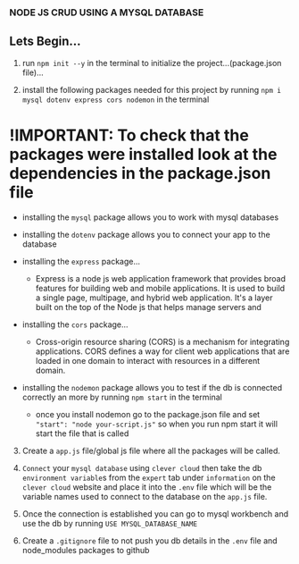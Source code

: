 ### NODE JS CRUD USING A MYSQL DATABASE ###

## Lets Begin... ##

1. run `npm init --y` in the terminal to initialize the project...(package.json file)...



2. install the following packages needed for this project by running `npm i mysql dotenv express cors nodemon` in the terminal
# !IMPORTANT: To check that the packages were installed look at the dependencies in the package.json file #

* installing the `mysql` package allows you to work with mysql databases

* installing the `dotenv` package allows you to connect your app to the database

* installing the `express` package...
    - Express is a node js web application framework that provides broad features for building web and mobile applications. It is used to build a single  page, multipage, and hybrid web application. It's a layer built on the top of the Node js that helps manage servers and

* installing the `cors` package...
    - Cross-origin resource sharing (CORS) is a mechanism for integrating applications. CORS defines a way for client web applications that are loaded in one domain to interact with resources in a different domain.

* installing the `nodemon` package allows you to test if the db is connected correctly an more by running `npm start` in the terminal
    - once you install nodemon go to the package.json file and set `"start": "node your-script.js"` so when you run npm start it will start the file that is called



3. Create a `app.js` file/global js file where all the packages will be called.



4. `Connect` your `mysql database` using `clever cloud` then take the db `environment variable`s from the `expert` tab under `information` on the `clever cloud` website and place it into the `.env` file which will be the variable names used to connect to the database on the `app.js` file.


5. Once the connection is established you can go to mysql workbench and use the db by running `USE MYSQL_DATABASE_NAME` 

6. Create a `.gitignore` file to not push you db details in the `.env` file and node_modules packages to github